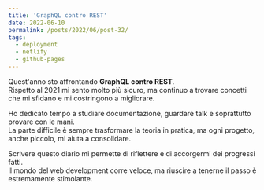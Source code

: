```yaml
---
title: 'GraphQL contro REST'
date: 2022-06-10
permalink: /posts/2022/06/post-32/
tags:
  - deployment
  - netlify
  - github-pages
---
```


Quest'anno sto affrontando **GraphQL contro REST**.  
Rispetto al 2021 mi sento molto più sicuro, ma continuo a trovare concetti che mi sfidano e mi costringono a migliorare.

Ho dedicato tempo a studiare documentazione, guardare talk e soprattutto provare con le mani.  
La parte difficile è sempre trasformare la teoria in pratica, ma ogni progetto, anche piccolo, mi aiuta a consolidare.

Scrivere questo diario mi permette di riflettere e di accorgermi dei progressi fatti.  
Il mondo del web development corre veloce, ma riuscire a tenerne il passo è estremamente stimolante.

